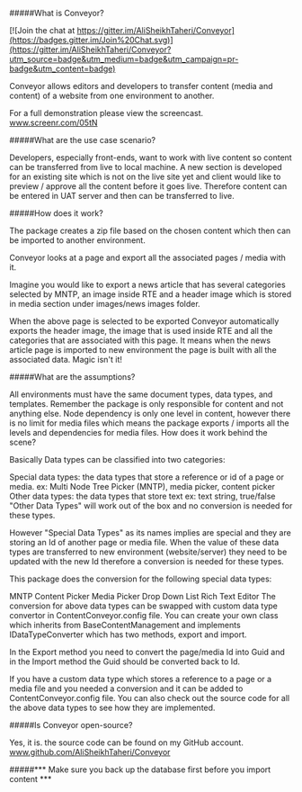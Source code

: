 #####What is Conveyor?

[![Join the chat at https://gitter.im/AliSheikhTaheri/Conveyor](https://badges.gitter.im/Join%20Chat.svg)](https://gitter.im/AliSheikhTaheri/Conveyor?utm_source=badge&utm_medium=badge&utm_campaign=pr-badge&utm_content=badge)

Conveyor allows editors and developers to transfer content (media and content) of a website from one environment to another.  

For a full demonstration please view the screencast. www.screenr.com/05tN

#####What are the use case scenario?

Developers, especially front-ends, want to work with live content so content can be transferred from live to local machine.
A new section is developed for an existing site which is not on the live site yet and client would like to preview / approve all the content before it goes live. Therefore content can be entered in UAT server and then can be transferred to live.

#####How does it work?

The package creates a zip file based on the chosen content which then can be imported to another environment.

Conveyor looks at a page and export all the associated pages / media with it. 

Imagine you would like to export a news article that has several categories selected by MNTP, an image inside RTE and a header image which is stored in media section under images/news images folder. 

When the above page is selected to be exported Conveyor automatically exports the header image, the image that is used inside RTE and all the categories that are associated with this page. It means when the news article page is imported to new environment the page is built with all the associated data. Magic isn't it!

#####What are the assumptions?

All environments must have the same document types, data types, and templates. Remember the package is only responsible for content and not anything else. 
Node dependency is only one level in content, however there is no limit for media files which means the package exports / imports all the levels and dependencies for media files.
How does it work behind the scene?

Basically Data types can be classified into two categories:  

Special data types: the data types that store a reference or id of a page or media.
ex: Multi Node Tree Picker (MNTP), media picker, content picker
Other data types: the data types that store text ex: text string, true/false
"Other Data Types" will work out of the box and no conversion is needed for these types.

However "Special Data Types" as its names implies are special and they are storing an Id of another page or media file. When the value of these data types are transferred to new environment (website/server) they need to be updated with the new Id therefore a conversion is needed for these types.

This package does the conversion for the following special data types:

MNTP
Content Picker
Media Picker
Drop Down List
Rich Text Editor 
The conversion for above data types can be swapped with custom data type convertor in ContentConveyor.config file. You can create your own class which inherits from BaseContentManagement and implements IDataTypeConverter which has two methods, export and import.

In the Export method you need to convert the page/media Id into Guid and in the Import method the Guid should be converted back to Id. 

If you have a custom data type which stores a reference to a page or a media file and you needed a conversion and it can be added to ContentConveyor.config file. You can also check out the source code for all the above data types to see how they are implemented.

#####Is Conveyor open-source?

Yes, it is. the source code can be found on my GitHub account. www.github.com/AliSheikhTaheri/Conveyor

#####*** Make sure you back up the database first before you import content ***


